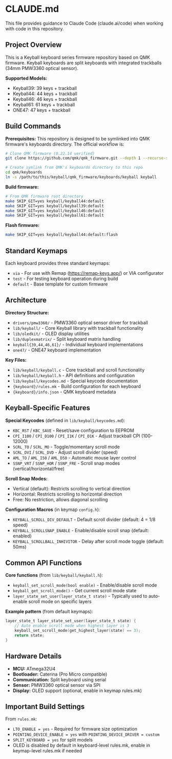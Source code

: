 # CLAUDE.md

This file provides guidance to Claude Code (claude.ai/code) when working with code in this repository.

## Project Overview

This is a Keyball keyboard series firmware repository based on QMK firmware. Keyball keyboards are split keyboards with integrated trackballs (34mm PMW3360 optical sensor).

**Supported Models:**
- Keyball39: 39 keys + trackball
- Keyball44: 44 keys + trackball
- Keyball46: 46 keys + trackball
- Keyball61: 61 keys + trackball
- ONE47: 47 keys + trackball

## Build Commands

**Prerequisites:**
This repository is designed to be symlinked into QMK firmware's keyboards directory. The official workflow is:
```bash
# Clone QMK firmware (0.22.14 verified)
git clone https://github.com/qmk/qmk_firmware.git --depth 1 --recurse-submodules --shallow-submodules -b 0.22.14 qmk

# Create symlink from QMK's keyboards directory to this repo
cd qmk/keyboards
ln -s /path/to/this/keyball/qmk_firmware/keyboards/keyball keyball
```

**Build firmware:**
```bash
# From QMK firmware root directory
make SKIP_GIT=yes keyball/keyball44:default
make SKIP_GIT=yes keyball/keyball39:default
make SKIP_GIT=yes keyball/keyball46:default
make SKIP_GIT=yes keyball/keyball61:default
```

**Flash firmware:**
```bash
make SKIP_GIT=yes keyball/keyball44:default:flash
```

## Standard Keymaps

Each keyboard provides three standard keymaps:
- `via` - For use with Remap (https://remap-keys.app/) or VIA configurator
- `test` - For testing keyboard operation during build
- `default` - Base template for custom firmware

## Architecture

**Directory Structure:**
- `drivers/pmw3360/` - PMW3360 optical sensor driver for trackball
- `lib/keyball/` - Core Keyball library with trackball functionality
- `lib/oledkit/` - OLED display utilities
- `lib/duplexmatrix/` - Split keyboard matrix handling
- `keyball{39,44,46,61}/` - Individual keyboard implementations
- `one47/` - ONE47 keyboard implementation

**Key Files:**
- `lib/keyball/keyball.c` - Core trackball and scroll functionality
- `lib/keyball/keyball.h` - API definitions and configuration
- `lib/keyball/keycodes.md` - Special keycode documentation
- `{keyboard}/rules.mk` - Build configuration for each keyboard
- `{keyboard}/info.json` - QMK keyboard metadata

## Keyball-Specific Features

**Special Keycodes** (defined in `lib/keyball/keycodes.md`):
- `KBC_RST` / `KBC_SAVE` - Reset/save configuration to EEPROM
- `CPI_I100` / `CPI_D100` / `CPI_I1K` / `CPI_D1K` - Adjust trackball CPI (100-12000)
- `SCRL_TO` / `SCRL_MO` - Toggle/momentary scroll mode
- `SCRL_DVI` / `SCRL_DVD` - Adjust scroll divider (speed)
- `AML_TO` / `AML_I50` / `AML_D50` - Automatic mouse layer control
- `SSNP_VRT` / `SSNP_HOR` / `SSNP_FRE` - Scroll snap modes (vertical/horizontal/free)

**Scroll Snap Modes:**
- Vertical (default): Restricts scrolling to vertical direction
- Horizontal: Restricts scrolling to horizontal direction
- Free: No restriction, allows diagonal scrolling

**Configuration Macros** (in keymap `config.h`):
- `KEYBALL_SCROLL_DIV_DEFAULT` - Default scroll divider (default: 4 = 1/8 speed)
- `KEYBALL_SCROLLSNAP_ENABLE` - Enable/disable scroll snap (default: enabled)
- `KEYBALL_SCROLLBALL_INHIVITOR` - Delay after scroll mode toggle (default: 50ms)

## Common API Functions

**Core functions** (from `lib/keyball/keyball.h`):
- `keyball_set_scroll_mode(bool enable)` - Enable/disable scroll mode
- `keyball_get_scroll_mode()` - Get current scroll mode state
- `layer_state_set_user(layer_state_t state)` - Typically used to auto-enable scroll mode on specific layers

**Example pattern** (from default keymaps):
```c
layer_state_t layer_state_set_user(layer_state_t state) {
    // Auto enable scroll mode when highest layer is 3
    keyball_set_scroll_mode(get_highest_layer(state) == 3);
    return state;
}
```

## Hardware Details

- **MCU:** ATmega32U4
- **Bootloader:** Caterina (Pro Micro compatible)
- **Communication:** Split keyboard using serial
- **Sensor:** PMW3360 optical sensor via SPI
- **Display:** OLED support (optional, enable in keymap rules.mk)

## Important Build Settings

From `rules.mk`:
- `LTO_ENABLE = yes` - Required for firmware size optimization
- `POINTING_DEVICE_ENABLE = yes` with `POINTING_DEVICE_DRIVER = custom`
- `SPLIT_KEYBOARD = yes` for split models
- OLED is disabled by default in keyboard-level rules.mk, enable in keymap-level rules.mk if needed
